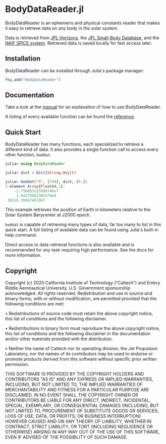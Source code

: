 # BodyDataReader.jl

BodyDataReader is an ephemeris and physical constants reader that makes it easy to retrieve data on any body in the solar system.

Data is retrieved from [JPL Horizons](https://ssd.jpl.nasa.gov/?horizons), the [JPL Small-Body Database](https://ssd.jpl.nasa.gov/sbdb.cgi), and the [NAIF SPICE system](https://naif.jpl.nasa.gov/naif/index.html).
Retrieved data is saved locally for fast access later.

## Installation

BodyDataReader can be installed through Julia's package manager:
```julia
Pkg.add("BodyDataReader")
```

## Documentation

Take a look at the [manual](doc/Manual.md) for an explanation of how to use BodyDataReader.

A listing of every available function can be found the [reference](doc/Reference.md).

## Quick Start

BodyDataReader has many functions, each specialized to retrieve a different kind of data. It also provides a single function call to access every other function, `boddat`:

```julia
julia> using BodyDataReader

julia> dict = Dict{String,Any}()

julia> boddat("R", [399], dict, [0.])
3-element Array{Float64,1}:
    -2.756663225908748e7
     1.44279062385979e8
 30226.39667461067
```

This example retrieves the position of Earth in kilometers relative to the Solar System Barycenter at J2000 epoch.

`boddat` is capable of retrieving many types of data, far too many to list in this quick start. A full listing of available data can be found using Julia's built-in help command.

Direct access to data-retrieval functions is also available and is recommended for any task requiring high performance. See the docs for more information.

## Copyright

Copyright (c) 2020 California Institute of Technology (“Caltech”) and Embry Riddle Aeronautical University. U.S. Government sponsorship acknowledged. 
All rights reserved. 
Redistribution and use in source and binary forms, with or without modification, are permitted provided that the following conditions are met: 

•	Redistributions of source code must retain the above copyright notice, this list of conditions and the following disclaimer. 

•	Redistributions in binary form must reproduce the above copyright notice, this list of conditions and the following disclaimer in the documentation and/or other materials provided with the distribution. 

•	Neither the name of Caltech nor its operating division, the Jet Propulsion Laboratory, nor the names of its contributors may be used to endorse or promote products derived from this software without specific prior written permission. 

THIS SOFTWARE IS PROVIDED BY THE COPYRIGHT HOLDERS AND CONTRIBUTORS "AS IS" AND ANY EXPRESS OR IMPLIED WARRANTIES, INCLUDING, BUT NOT LIMITED TO, THE IMPLIED WARRANTIES OF MERCHANTABILITY AND FITNESS FOR A PARTICULAR PURPOSE ARE DISCLAIMED. IN NO EVENT SHALL THE COPYRIGHT OWNER OR CONTRIBUTORS BE LIABLE FOR ANY DIRECT, INDIRECT, INCIDENTAL, SPECIAL, EXEMPLARY, OR CONSEQUENTIAL DAMAGES (INCLUDING, BUT NOT LIMITED TO, PROCUREMENT OF SUBSTITUTE GOODS OR SERVICES; LOSS OF USE, DATA, OR PROFITS; OR BUSINESS INTERRUPTION) HOWEVER CAUSED AND ON ANY THEORY OF LIABILITY, WHETHER IN CONTRACT, STRICT LIABILITY, OR TORT (INCLUDING NEGLIGENCE OR OTHERWISE) ARISING IN ANY WAY OUT OF THE USE OF THIS SOFTWARE, EVEN IF ADVISED OF THE POSSIBILITY OF SUCH DAMAGE.
